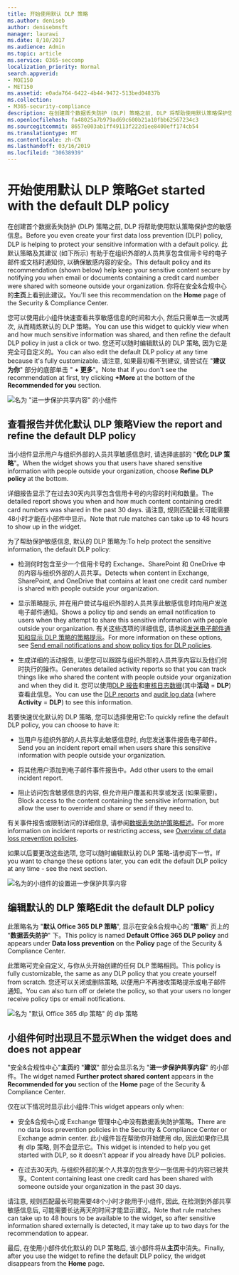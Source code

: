 ```yaml
---
title: 开始使用默认 DLP 策略
ms.author: deniseb
author: denisebmsft
manager: laurawi
ms.date: 8/10/2017
ms.audience: Admin
ms.topic: article
ms.service: O365-seccomp
localization_priority: Normal
search.appverid:
- MOE150
- MET150
ms.assetid: e0ada764-6422-4b44-9472-513bed04837b
ms.collection:
- M365-security-compliance
description: 在创建首个数据丢失防护 (DLP) 策略之前, DLP 将帮助使用默认策略保护您的敏感信息。 此默认策略及其建议 (如下所示) 有助于在组织外部的人员共享包含信用卡号的电子邮件或文档时通知你, 以确保敏感内容的安全。
ms.openlocfilehash: fa48025a7b979ad69c600b21a10fbb62567234c3
ms.sourcegitcommit: 8657e003ab1ff49113f222d1ee8400eff174cb54
ms.translationtype: MT
ms.contentlocale: zh-CN
ms.lasthandoff: 03/16/2019
ms.locfileid: "30638939"
---
```

# <a name="get-started-with-the-default-dlp-policy"></a><span data-ttu-id="83210-104">开始使用默认 DLP 策略</span><span class="sxs-lookup"><span data-stu-id="83210-104">Get started with the default DLP policy</span></span>

<span data-ttu-id="83210-105">在创建首个数据丢失防护 (DLP) 策略之前, DLP 将帮助使用默认策略保护您的敏感信息。</span><span class="sxs-lookup"><span data-stu-id="83210-105">Before you even create your first data loss prevention (DLP) policy, DLP is helping to protect your sensitive information with a default policy.</span></span> <span data-ttu-id="83210-106">此默认策略及其建议 (如下所示) 有助于在组织外部的人员共享包含信用卡号的电子邮件或文档时通知你, 以确保敏感内容的安全。</span><span class="sxs-lookup"><span data-stu-id="83210-106">This default policy and its recommendation (shown below) help keep your sensitive content secure by notifying you when email or documents containing a credit card number were shared with someone outside your organization.</span></span> <span data-ttu-id="83210-107">你将在安全&amp;合规中心的**主页**上看到此建议。</span><span class="sxs-lookup"><span data-stu-id="83210-107">You'll see this recommendation on the **Home** page of the Security &amp; Compliance Center.</span></span> 
  
<span data-ttu-id="83210-108">您可以使用此小组件快速查看共享敏感信息的时间和大小, 然后只需单击一次或两次, 从而精炼默认的 DLP 策略。</span><span class="sxs-lookup"><span data-stu-id="83210-108">You can use this widget to quickly view when and how much sensitive information was shared, and then refine the default DLP policy in just a click or two.</span></span> <span data-ttu-id="83210-109">您还可以随时编辑默认的 DLP 策略, 因为它是完全可自定义的。</span><span class="sxs-lookup"><span data-stu-id="83210-109">You can also edit the default DLP policy at any time because it's fully customizable.</span></span> <span data-ttu-id="83210-110">请注意, 如果最初看不到建议, 请尝试在 "**建议为你**" 部分的底部单击 " **+ 更多**"。</span><span class="sxs-lookup"><span data-stu-id="83210-110">Note that if you don't see the recommendation at first, try clicking **+More** at the bottom of the **Recommended for you** section.</span></span> 
  
![名为 "进一步保护共享内容" 的小组件](media/2bae6dbc-cc92-4f35-b54c-c36e60226b5b.png)
  
## <a name="view-the-report-and-refine-the-default-dlp-policy"></a><span data-ttu-id="83210-112">查看报告并优化默认 DLP 策略</span><span class="sxs-lookup"><span data-stu-id="83210-112">View the report and refine the default DLP policy</span></span>

<span data-ttu-id="83210-113">当小组件显示用户与组织外部的人员共享敏感信息时, 请选择底部的 "**优化 DLP 策略**"。</span><span class="sxs-lookup"><span data-stu-id="83210-113">When the widget shows you that users have shared sensitive information with people outside your organization, choose **Refine DLP policy** at the bottom.</span></span> 
  
<span data-ttu-id="83210-114">详细报告显示了在过去30天内共享包含信用卡号的内容的时间和数量。</span><span class="sxs-lookup"><span data-stu-id="83210-114">The detailed report shows you when and how much content containing credit card numbers was shared in the past 30 days.</span></span> <span data-ttu-id="83210-115">请注意, 规则匹配最长可能需要48小时才能在小部件中显示。</span><span class="sxs-lookup"><span data-stu-id="83210-115">Note that rule matches can take up to 48 hours to show up in the widget.</span></span>
  
<span data-ttu-id="83210-116">为了帮助保护敏感信息, 默认的 DLP 策略为:</span><span class="sxs-lookup"><span data-stu-id="83210-116">To help protect the sensitive information, the default DLP policy:</span></span>
  
- <span data-ttu-id="83210-117">检测何时包含至少一个信用卡号的 Exchange、SharePoint 和 OneDrive 中的内容与组织外部的人员共享。</span><span class="sxs-lookup"><span data-stu-id="83210-117">Detects when content in Exchange, SharePoint, and OneDrive that contains at least one credit card number is shared with people outside your organization.</span></span>
    
- <span data-ttu-id="83210-118">显示策略提示, 并在用户尝试与组织外部的人员共享此敏感信息时向用户发送电子邮件通知。</span><span class="sxs-lookup"><span data-stu-id="83210-118">Shows a policy tip and sends an email notification to users when they attempt to share this sensitive information with people outside your organization.</span></span> <span data-ttu-id="83210-119">有关这些选项的详细信息, 请参阅[发送电子邮件通知和显示 DLP 策略的策略提示](use-notifications-and-policy-tips.md)。</span><span class="sxs-lookup"><span data-stu-id="83210-119">For more information on these options, see [Send email notifications and show policy tips for DLP policies](use-notifications-and-policy-tips.md).</span></span>
    
- <span data-ttu-id="83210-120">生成详细的活动报告, 以便您可以跟踪与组织外部的人员共享内容以及他们何时执行的操作。</span><span class="sxs-lookup"><span data-stu-id="83210-120">Generates detailed activity reports so that you can track things like who shared the content with people outside your organization and when they did it.</span></span> <span data-ttu-id="83210-121">您可以使用[DLP 报告](view-the-dlp-reports.md)和[审核日志数据](search-the-audit-log-in-security-and-compliance.md)(其中**活动** = **DLP**) 查看此信息。</span><span class="sxs-lookup"><span data-stu-id="83210-121">You can use the [DLP reports](view-the-dlp-reports.md) and [audit log data](search-the-audit-log-in-security-and-compliance.md) (where **Activity** = **DLP**) to see this information.</span></span>
    
<span data-ttu-id="83210-122">若要快速优化默认的 DLP 策略, 您可以选择使用它:</span><span class="sxs-lookup"><span data-stu-id="83210-122">To quickly refine the default DLP policy, you can choose to have it:</span></span>
  
- <span data-ttu-id="83210-123">当用户与组织外部的人员共享此敏感信息时, 向您发送事件报告电子邮件。</span><span class="sxs-lookup"><span data-stu-id="83210-123">Send you an incident report email when users share this sensitive information with people outside your organization.</span></span>
    
- <span data-ttu-id="83210-124">将其他用户添加到电子邮件事件报告中。</span><span class="sxs-lookup"><span data-stu-id="83210-124">Add other users to the email incident report.</span></span>
    
- <span data-ttu-id="83210-125">阻止访问包含敏感信息的内容, 但允许用户覆盖和共享或发送 (如果需要)。</span><span class="sxs-lookup"><span data-stu-id="83210-125">Block access to the content containing the sensitive information, but allow the user to override and share or send if they need to.</span></span>
    
<span data-ttu-id="83210-126">有关事件报告或限制访问的详细信息, 请参阅[数据丢失防护策略概述](data-loss-prevention-policies.md)。</span><span class="sxs-lookup"><span data-stu-id="83210-126">For more information on incident reports or restricting access, see [Overview of data loss prevention policies](data-loss-prevention-policies.md).</span></span>
  
<span data-ttu-id="83210-127">如果以后要更改这些选项, 您可以随时编辑默认的 DLP 策略-请参阅下一节。</span><span class="sxs-lookup"><span data-stu-id="83210-127">If you want to change these options later, you can edit the default DLP policy at any time - see the next section.</span></span>
  
![名为的小组件的设置进一步保护共享内容](media/dad30a84-2715-4c0a-a5c5-44d85492363e.png)
  
## <a name="edit-the-default-dlp-policy"></a><span data-ttu-id="83210-129">编辑默认的 DLP 策略</span><span class="sxs-lookup"><span data-stu-id="83210-129">Edit the default DLP policy</span></span>

<span data-ttu-id="83210-130">此策略名为 "**默认 Office 365 DLP 策略**", 显示在安全&amp;合规中心的 "**策略**" 页上的 "**数据丢失防护**" 下。</span><span class="sxs-lookup"><span data-stu-id="83210-130">This policy is named **Default Office 365 DLP policy** and appears under **Data loss prevention** on the **Policy** page of the Security &amp; Compliance Center.</span></span> 
  
<span data-ttu-id="83210-131">此策略可完全自定义, 与你从头开始创建的任何 DLP 策略相同。</span><span class="sxs-lookup"><span data-stu-id="83210-131">This policy is fully customizable, the same as any DLP policy that you create yourself from scratch.</span></span> <span data-ttu-id="83210-132">您还可以关闭或删除策略, 以便用户不再接收策略提示或电子邮件通知。</span><span class="sxs-lookup"><span data-stu-id="83210-132">You can also turn off or delete the policy, so that your users no longer receive policy tips or email notifications.</span></span>
  
![名为 "默认 Office 365 dlp 策略" 的 dlp 策略](media/260731e8-4d57-4c98-abec-07b052ec48d5.png)
  
## <a name="when-the-widget-does-and-does-not-appear"></a><span data-ttu-id="83210-134">小组件何时出现且不显示</span><span class="sxs-lookup"><span data-stu-id="83210-134">When the widget does and does not appear</span></span>

<span data-ttu-id="83210-135">"安全&amp;合规性中心"**主页**的 "**建议**" 部分会显示名为 "**进一步保护共享内容**" 的小部件。</span><span class="sxs-lookup"><span data-stu-id="83210-135">The widget named **Further protect shared content** appears in the **Recommended for you** section of the **Home** page of the Security &amp; Compliance Center.</span></span> 
  
<span data-ttu-id="83210-136">仅在以下情况时显示此小组件:</span><span class="sxs-lookup"><span data-stu-id="83210-136">This widget appears only when:</span></span>
  
- <span data-ttu-id="83210-137">安全&amp;合规中心或 Exchange 管理中心中没有数据丢失防护策略。</span><span class="sxs-lookup"><span data-stu-id="83210-137">There are no data loss prevention policies in the Security &amp; Compliance Center or Exchange admin center.</span></span> <span data-ttu-id="83210-138">此小组件旨在帮助你开始使用 dlp, 因此如果你已具有 dlp 策略, 则不会显示它。</span><span class="sxs-lookup"><span data-stu-id="83210-138">This widget is intended to help you get started with DLP, so it doesn't appear if you already have DLP policies.</span></span>
    
- <span data-ttu-id="83210-139">在过去30天内, 与组织外部的某个人共享的包含至少一张信用卡的内容已被共享。</span><span class="sxs-lookup"><span data-stu-id="83210-139">Content containing least one credit card has been shared with someone outside your organization in the past 30 days.</span></span>
    
<span data-ttu-id="83210-140">请注意, 规则匹配最长可能需要48个小时才能用于小组件, 因此, 在检测到外部共享敏感信息后, 可能需要长达两天的时间才能显示建议。</span><span class="sxs-lookup"><span data-stu-id="83210-140">Note that rule matches can take up to 48 hours to be available to the widget, so after sensitive information shared externally is detected, it may take up to two days for the recommendation to appear.</span></span>
  
<span data-ttu-id="83210-141">最后, 在使用小部件优化默认的 DLP 策略后, 该小部件将从**主页**中消失。</span><span class="sxs-lookup"><span data-stu-id="83210-141">Finally, after you use the widget to refine the default DLP policy, the widget disappears from the **Home** page.</span></span> 
  

